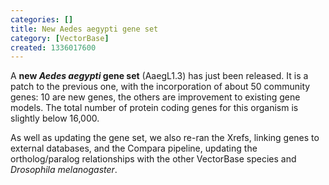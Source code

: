 ```yaml
---
categories: []
title: New Aedes aegypti gene set
category: [VectorBase]
created: 1336017600
---
```

<p>A <b>new <em>Aedes aegypti</em> gene set</b> (AaegL1.3) has just been released. It is a patch to the previous one, with the incorporation of about 50 community genes: 10 are new genes, the others are improvement to existing gene models. The total number of protein coding genes for this organism is slightly below 16,000. 

<p>As well as updating the gene set, we also re-ran the Xrefs, linking genes to external databases, and the Compara pipeline, updating the ortholog/paralog relationships with the other VectorBase species and <i>Drosophila melanogaster</i>.</p>
